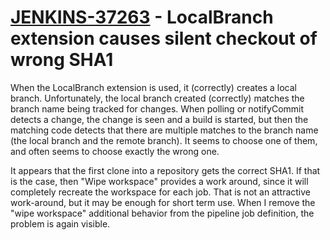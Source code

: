 # [JENKINS-37263](https://issues.jenkins-ci.org/browse/JENKINS-37263) - LocalBranch extension causes silent checkout of wrong SHA1

When the LocalBranch extension is used, it (correctly) creates a local
branch.  Unfortunately, the local branch created (correctly) matches
the branch name being tracked for changes.  When polling or notifyCommit
detects a change, the change is seen and a build is started, but then the
matching code detects that there are multiple matches to the branch name
(the local branch and the remote branch).  It seems to choose one of them,
and often seems to choose exactly the wrong one.

It appears that the first clone into a repository gets the correct
SHA1. If that is the case, then "Wipe workspace" provides a work around,
since it will completely recreate the workspace for each job.  That is
not an attractive work-around, but it may be enough for short term use.
When I remove the "wipe workspace" additional behavior from the pipeline
job definition, the problem is again visible.
